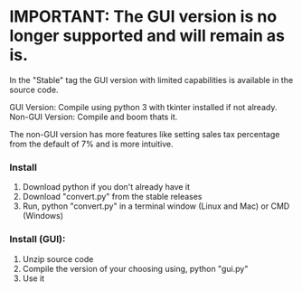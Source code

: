 # IMPORTANT: The GUI version is no longer supported and will remain as is.

In the "Stable" tag the GUI version with limited capabilities is available in the source code.

GUI Version: Compile using python 3 with tkinter installed if not already.
Non-GUI Version: Compile and boom thats it.

The non-GUI version has more features like setting sales tax percentage from the default of 7% and is more intuitive.

### Install
1. Download python if you don't already have it
2. Download "convert.py" from the stable releases
3. Run, python "convert.py" in a terminal window (Linux and Mac) or CMD (Windows)

### Install (GUI):
1. Unzip source code
2. Compile the version of your choosing using, python "gui.py"
3. Use it

